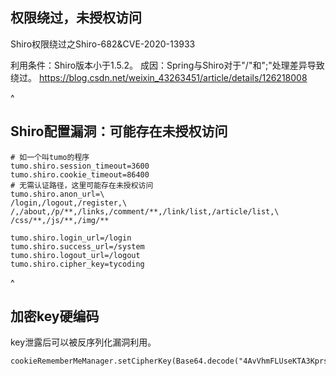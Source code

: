 ## **权限绕过，未授权访问**
Shiro权限绕过之Shiro-682&CVE-2020-13933

利用条件：Shiro版本小于1.5.2。
成因：Spring与Shiro对于"/"和";"处理差异导致绕过。
<https://blog.csdn.net/weixin_43263451/article/details/126218008>

^
## **Shiro配置漏洞：可能存在未授权访问**
```
# 如一个叫tumo的程序
tumo.shiro.session_timeout=3600
tumo.shiro.cookie_timeout=86400
# 无需认证路径，这里可能存在未授权访问
tumo.shiro.anon_url=\
/login,/logout,/register,\
/,/about,/p/**,/links,/comment/**,/link/list,/article/list,\
/css/**,/js/**,/img/**

tumo.shiro.login_url=/login
tumo.shiro.success_url=/system
tumo.shiro.logout_url=/logout
tumo.shiro.cipher_key=tycoding
```


^
## **加密key硬编码**
key泄露后可以被反序列化漏洞利用。
```
cookieRememberMeManager.setCipherKey(Base64.decode("4AvVhmFLUseKTA3Kprsdag=="));
```
